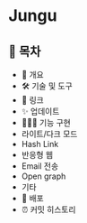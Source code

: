 # Jungu 

## 📗 목차
- 📝 개요
- 🛠 기술 및 도구
- 🔗 링크
- ✨ 업데이트
- 👨🏻‍💻 기능 구현
- 라이트/다크 모드
- Hash Link
- 반응형 웹
- Email 전송
- Open graph
- 기타
- 🚀 배포
- ⏰ 커밋 히스토리
